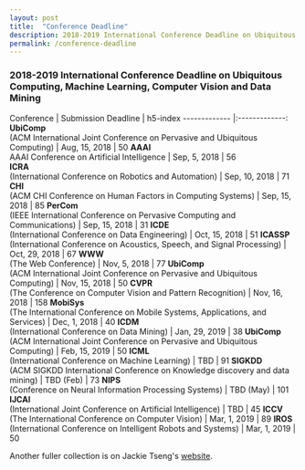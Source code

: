 ```yaml
---
layout: post
title:  "Conference Deadline"
description: 2018-2019 International Conference Deadline on Ubiquitous Computing, Machine Learning, Computer Vision and Data Mining
permalink: /conference-deadline
---
```


### 2018-2019 International Conference Deadline on Ubiquitous Computing, Machine Learning, Computer Vision and Data Mining

Conference | Submission Deadline | h5-index
------------- |:-------------:
**UbiComp** <br>(ACM International Joint Conference on Pervasive and Ubiquitous Computing) | Aug, 15, 2018 | 50
**AAAI** <br>AAAI Conference on Artificial Intelligence | Sep, 5, 2018 | 56  
**ICRA** <br>(International Conference on Robotics and Automation) | Sep, 10, 2018 | 71
**CHI** <br>(ACM CHI Conference on Human Factors in Computing Systems) | Sep, 15, 2018 | 85
**PerCom** <br>(IEEE International Conference on Pervasive Computing and Communications) | Sep, 15, 2018 | 31
**ICDE** <br>(International Conference on Data Engineering) | Oct, 15, 2018 | 51
**ICASSP** <br>(International Conference on Acoustics, Speech, and Signal Processing) | Oct, 29, 2018 | 67
**WWW** <br>(The Web Conference) | Nov, 5, 2018 | 77
**UbiComp** <br>(ACM International Joint Conference on Pervasive and Ubiquitous Computing) | Nov, 15, 2018 | 50
**CVPR** <br>(The Conference on Computer Vision and Pattern Recognition) | Nov, 16, 2018 | 158
**MobiSys** <br>(The International Conference on Mobile Systems, Applications, and Services) | Dec, 1, 2018 | 40
**ICDM** <br>(International Conference on Data Mining) | Jan, 29, 2019 | 38
**UbiComp** <br>(ACM International Joint Conference on Pervasive and Ubiquitous Computing) | Feb, 15, 2019 | 50
**ICML** <br>(International Conference on Machine Learning) | TBD | 91
**SIGKDD** <br>(ACM SIGKDD International Conference on Knowledge discovery and data mining) | TBD (Feb) | 73
**NIPS** <br>(Conference on Neural Information Processing Systems) | TBD (May) | 101
**IJCAI** <br>(International Joint Conference on Artificial Intelligence) | TBD | 45
**ICCV** <br>(The International Conference on Computer Vision) | Mar, 1, 2019 | 89
**IROS** <br>(International Conference on Intelligent Robots and Systems) | Mar, 1, 2019 | 50


<!-- 
| Conference | Submission Deadline  |
| ------------- |:-------------:| 
| UbiComp      | Aug, 15, 2018 | 
| AAAI      | Sep, 5, 2018 | 
| CHI | Sep, 15, 2018 | 
| PerCom | Sep, 15, 2018 |  
| ICDE | Oct, 15, 2018 | 
| ICASSP | Oct, 29, 2018 | 
| WWW | Nov, 5, 2018 | 
| UbiComp | Nov, 15, 2018 | 
| CVPR | Nov, 16, 2018 | 
| MobiSys | Dec, 1, 2018 | 
| ICCV | Jan, 1, 2019 | 
| UbiComp | Feb, 15, 2018 | 
| ICML | TBD | 
| KDD  | TBD |  -->

<!--KDD (Knowledge Discovery and Data Mining)-->
<!--ICML (International Conference on Long Beach, California, Machine Learning) June 10 -- June 15, 2019.-->

Another fuller collection is on Jackie Tseng's [website][1]. 

[1]: https://jackietseng.github.io/conference_call_for_paper/2018-2019-conferences.html


